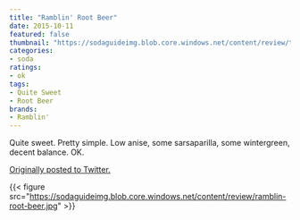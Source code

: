 ```yaml
---
title: "Ramblin' Root Beer"
date: 2015-10-11
featured: false
thumbnail: "https://sodaguideimg.blob.core.windows.net/content/review/thumbs/ramblin-root-beer.jpg"
categories:
- soda
ratings:
- ok
tags:
- Quite Sweet
- Root Beer
brands:
- Ramblin'
---
```


Quite sweet. Pretty simple. Low anise, some sarsaparilla, some wintergreen, decent balance. OK.

[Originally posted to Twitter.](https://twitter.com/Cavorter/status/653380024838414336)

{{< figure src="https://sodaguideimg.blob.core.windows.net/content/review/ramblin-root-beer.jpg" >}}
